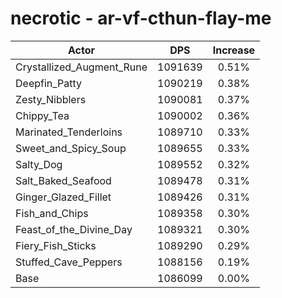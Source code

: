 # necrotic - ar-vf-cthun-flay-me
| Actor | DPS | Increase |
|---|:---:|:---:|
|Crystallized_Augment_Rune|1091639|0.51%|
|Deepfin_Patty|1090219|0.38%|
|Zesty_Nibblers|1090081|0.37%|
|Chippy_Tea|1090002|0.36%|
|Marinated_Tenderloins|1089710|0.33%|
|Sweet_and_Spicy_Soup|1089655|0.33%|
|Salty_Dog|1089552|0.32%|
|Salt_Baked_Seafood|1089478|0.31%|
|Ginger_Glazed_Fillet|1089426|0.31%|
|Fish_and_Chips|1089358|0.30%|
|Feast_of_the_Divine_Day|1089321|0.30%|
|Fiery_Fish_Sticks|1089290|0.29%|
|Stuffed_Cave_Peppers|1088156|0.19%|
|Base|1086099|0.00%|
